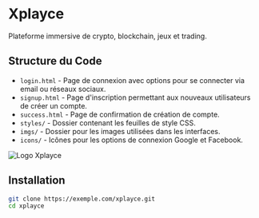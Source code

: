 # Xplayce

Plateforme immersive de crypto, blockchain, jeux et trading.


## Structure du Code

- `login.html` - Page de connexion avec options pour se connecter via email ou réseaux sociaux.
- `signup.html` - Page d'inscription permettant aux nouveaux utilisateurs de créer un compte.
- `success.html` - Page de confirmation de création de compte.
- `styles/` - Dossier contenant les feuilles de style CSS.
- `imgs/` - Dossier pour les images utilisées dans les interfaces.
- `icons/` - Icônes pour les options de connexion Google et Facebook.

![Logo Xplayce](https://ibb.co/F3xHLwC "Responsive Screens")

## Installation

```bash
git clone https://exemple.com/xplayce.git
cd xplayce